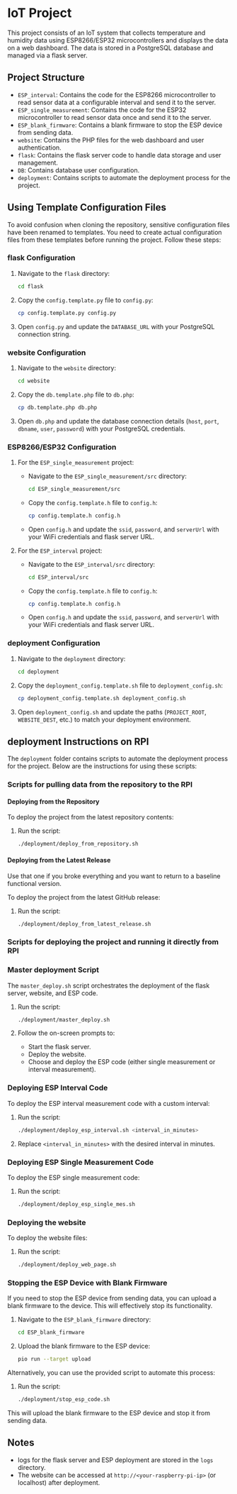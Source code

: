 # IoT Project

This project consists of an IoT system that collects temperature and humidity data using ESP8266/ESP32 microcontrollers and displays the data on a web dashboard. The data is stored in a PostgreSQL database and managed via a flask server.

## Project Structure

- `ESP_interval`: Contains the code for the ESP8266 microcontroller to read sensor data at a configurable interval and send it to the server.
- `ESP_single_measurement`: Contains the code for the ESP32 microcontroller to read sensor data once and send it to the server.
- `ESP_blank_firmware`: Contains a blank firmware to stop the ESP device from sending data.
- `website`: Contains the PHP files for the web dashboard and user authentication.
- `flask`: Contains the flask server code to handle data storage and user management.
- `DB`: Contains database user configuration.
- `deployment`: Contains scripts to automate the deployment process for the project.

## Using Template Configuration Files

To avoid confusion when cloning the repository, sensitive configuration files have been renamed to templates. You need to create actual configuration files from these templates before running the project. Follow these steps:

### flask Configuration

1. Navigate to the `flask` directory:
    ```sh
    cd flask
    ```

2. Copy the `config.template.py` file to `config.py`:
    ```sh
    cp config.template.py config.py
    ```

3. Open `config.py` and update the `DATABASE_URL` with your PostgreSQL connection string.

### website Configuration

1. Navigate to the `website` directory:
    ```sh
    cd website
    ```

2. Copy the `db.template.php` file to `db.php`:
    ```sh
    cp db.template.php db.php
    ```

3. Open `db.php` and update the database connection details (`host`, `port`, `dbname`, `user`, `password`) with your PostgreSQL credentials.

### ESP8266/ESP32 Configuration

1. For the `ESP_single_measurement` project:
    - Navigate to the `ESP_single_measurement/src` directory:
        ```sh
        cd ESP_single_measurement/src
        ```
    - Copy the `config.template.h` file to `config.h`:
        ```sh
        cp config.template.h config.h
        ```
    - Open `config.h` and update the `ssid`, `password`, and `serverUrl` with your WiFi credentials and flask server URL.

2. For the `ESP_interval` project:
    - Navigate to the `ESP_interval/src` directory:
        ```sh
        cd ESP_interval/src
        ```
    - Copy the `config.template.h` file to `config.h`:
        ```sh
        cp config.template.h config.h
        ```
    - Open `config.h` and update the `ssid`, `password`, and `serverUrl` with your WiFi credentials and flask server URL.

### deployment Configuration

1. Navigate to the `deployment` directory:
    ```sh
    cd deployment
    ```

2. Copy the `deployment_config.template.sh` file to `deployment_config.sh`:
    ```sh
    cp deployment_config.template.sh deployment_config.sh
    ```

3. Open `deployment_config.sh` and update the paths (`PROJECT_ROOT`, `WEBSITE_DEST`, etc.) to match your deployment environment.

## deployment Instructions on RPI

The `deployment` folder contains scripts to automate the deployment process for the project. Below are the instructions for using these scripts:

### Scripts for pulling data from the repository to the RPI

#### Deploying from the Repository

To deploy the project from the latest repository contents:
1. Run the script:
    ```sh
    ./deployment/deploy_from_repository.sh
    ```

#### Deploying from the Latest Release
Use that one if you broke everything and you want to return to a baseline functional version.

To deploy the project from the latest GitHub release:
1. Run the script:
    ```sh
    ./deployment/deploy_from_latest_release.sh
    ```

### Scripts for deploying the project and running it directly from RPI

### Master deployment Script

The `master_deploy.sh` script orchestrates the deployment of the flask server, website, and ESP code.

1. Run the script:
    ```sh
    ./deployment/master_deploy.sh
    ```

2. Follow the on-screen prompts to:
   - Start the flask server.
   - Deploy the website.
   - Choose and deploy the ESP code (either single measurement or interval measurement).

### Deploying ESP Interval Code

To deploy the ESP interval measurement code with a custom interval:
1. Run the script:
    ```sh
    ./deployment/deploy_esp_interval.sh <interval_in_minutes>
    ```
2. Replace `<interval_in_minutes>` with the desired interval in minutes.

### Deploying ESP Single Measurement Code

To deploy the ESP single measurement code:
1. Run the script:
    ```sh
    ./deployment/deploy_esp_single_mes.sh
    ```

### Deploying the website

To deploy the website files:
1. Run the script:
    ```sh
    ./deployment/deploy_web_page.sh
    ```

### Stopping the ESP Device with Blank Firmware

If you need to stop the ESP device from sending data, you can upload a blank firmware to the device. This will effectively stop its functionality.

1. Navigate to the `ESP_blank_firmware` directory:
    ```sh
    cd ESP_blank_firmware
    ```

2. Upload the blank firmware to the ESP device:
    ```sh
    pio run --target upload
    ```

Alternatively, you can use the provided script to automate this process:
1. Run the script:
    ```sh
    ./deployment/stop_esp_code.sh
    ```

This will upload the blank firmware to the ESP device and stop it from sending data.

## Notes

- logs for the flask server and ESP deployment are stored in the `logs` directory.
- The website can be accessed at `http://<your-raspberry-pi-ip>` (or localhost) after deployment.
